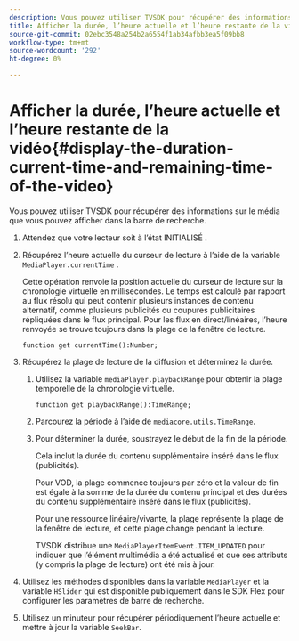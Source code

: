 ```yaml
---
description: Vous pouvez utiliser TVSDK pour récupérer des informations sur le média que vous pouvez afficher dans la barre de recherche.
title: Afficher la durée, l’heure actuelle et l’heure restante de la vidéo
source-git-commit: 02ebc3548a254b2a6554f1ab34afbb3ea5f09bb8
workflow-type: tm+mt
source-wordcount: '292'
ht-degree: 0%

---
```


# Afficher la durée, l’heure actuelle et l’heure restante de la vidéo{#display-the-duration-current-time-and-remaining-time-of-the-video}

Vous pouvez utiliser TVSDK pour récupérer des informations sur le média que vous pouvez afficher dans la barre de recherche.

1. Attendez que votre lecteur soit à l’état INITIALISÉ .
1. Récupérez l’heure actuelle du curseur de lecture à l’aide de la variable `MediaPlayer.currentTime` .

   Cette opération renvoie la position actuelle du curseur de lecture sur la chronologie virtuelle en millisecondes. Le temps est calculé par rapport au flux résolu qui peut contenir plusieurs instances de contenu alternatif, comme plusieurs publicités ou coupures publicitaires répliquées dans le flux principal. Pour les flux en direct/linéaires, l’heure renvoyée se trouve toujours dans la plage de la fenêtre de lecture.

   ```
   function get currentTime():Number;
   ```

1. Récupérez la plage de lecture de la diffusion et déterminez la durée.
   1. Utilisez la variable `mediaPlayer.playbackRange` pour obtenir la plage temporelle de la chronologie virtuelle.

      ```
      function get playbackRange():TimeRange;
      ```

   1. Parcourez la période à l’aide de `mediacore.utils.TimeRange`.
   1. Pour déterminer la durée, soustrayez le début de la fin de la période.

      Cela inclut la durée du contenu supplémentaire inséré dans le flux (publicités).

      Pour VOD, la plage commence toujours par zéro et la valeur de fin est égale à la somme de la durée du contenu principal et des durées du contenu supplémentaire inséré dans le flux (publicités).

      Pour une ressource linéaire/vivante, la plage représente la plage de la fenêtre de lecture, et cette plage change pendant la lecture.

      TVSDK distribue une `MediaPlayerItemEvent.ITEM_UPDATED` pour indiquer que l’élément multimédia a été actualisé et que ses attributs (y compris la plage de lecture) ont été mis à jour.

1. Utilisez les méthodes disponibles dans la variable `MediaPlayer` et la variable `HSlider` qui est disponible publiquement dans le SDK Flex pour configurer les paramètres de barre de recherche.

1. Utilisez un minuteur pour récupérer périodiquement l’heure actuelle et mettre à jour la variable `SeekBar`.
